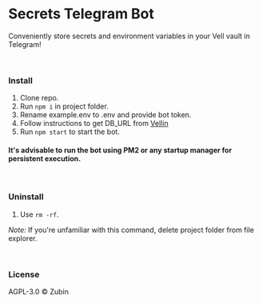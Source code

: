 # Secrets Telegram Bot

Conveniently store secrets and environment variables in your Vell vault in Telegram!

<br>

### Install

1. Clone repo.
2. Run ```npm i``` in project folder.
3. Rename example.env to .env and provide bot token.
4. Follow instructions to get DB_URL from [Vellin](https://npmjs.com/vellin)
5. Run ```npm start``` to start the bot.

#### It's advisable to run the bot using PM2 or any startup manager for persistent execution.

<br>

### Uninstall

1. Use ```rm -rf```.

*Note:* If you're unfamiliar with this command, delete project folder from file explorer.

<br>

### License

AGPL-3.0 ©️ Zubin